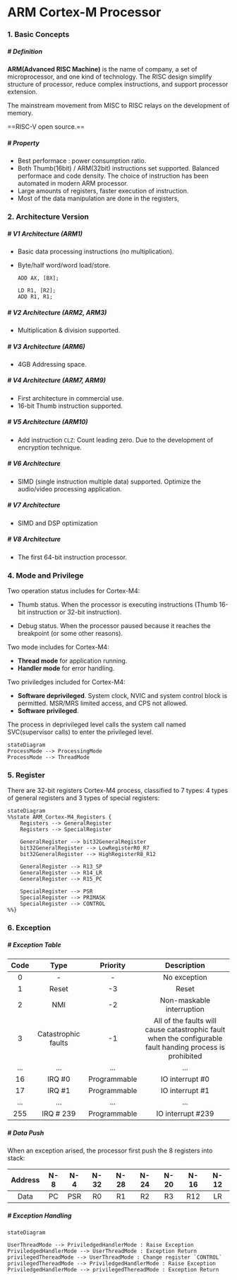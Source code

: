 # ARM Cortex-M Processor

### 1. Basic Concepts

##### # Definition

**ARM(Advanced RISC Machine)** is the name of company, a set of microprocessor, and one kind of technology. The RISC design simplify structure of processor, reduce complex instructions, and support processor extension.

The mainstream movement from MISC to RISC relays on the development of memory.

==RISC-V open source.==



##### # Property

- Best performace : power consumption ratio.
- Both Thumb(16bit) / ARM(32bit) instructions set supported. Balanced performace and code density. The choice of instruction has been automated in modern ARM processor.
- Large amounts of registers, faster execution of instruction.
- Most of the data manipulation are done in the registers, 





### 2. Architecture Version

##### # V1 Architecture (ARM1)

- Basic data processing instructions (no multiplication).

- Byte/half word/word load/store.

    ```assembly
    ADD AX, [BX];
    ```

    ```assembly
    LD R1, [R2];
    ADD R1, R1;
    ```

    



##### # V2 Architecture (ARM2, ARM3)

- Multiplication & division supported.





##### # V3 Architecture (ARM6)

- 4GB Addressing space.





##### # V4 Architecture (ARM7, ARM9)

- First architecture in commercial use.
- 16-bit Thumb instruction supported.



##### # V5 Architecture (ARM10)

- Add instruction `CLZ`: Count leading zero. Due to the development of encryption technique.



##### # V6 Architecture

- SIMD (single instruction multiple data) supported. Optimize the audio/video processing application.



##### # V7 Architecture

- SIMD and DSP optimization



##### # V8 Architecture

- The first 64-bit instruction processor.







### 4. Mode and Privilege

Two operation status includes for Cortex-M4: 

- Thumb status. When the processor is executing instructions (Thumb 16-bit instruction or 32-bit instruction).

- Debug status. When the processor paused because it reaches the breakpoint (or some other reasons).

Two mode includes for Cortex-M4:

- **Thread mode** for application running.
- **Handler mode** for error handling.

Two priviledges included for Cortex-M4:

- **Software deprivileged**. System clock, NVIC and system control block is permitted. MSR/MRS limited access, and CPS not allowed.
- **Software privileged**.

The process in deprivileged level calls the system call named SVC(supervisor calls) to enter the privileged level.

```mermaid
stateDiagram
ProcessMode --> ProcessingMode
ProcessMode --> ThreadMode
```



### 5. Register

There are 32-bit registers Cortex-M4 process, classified to 7 types: 4 types of general registers and 3 types of special registers:

```mermaid
stateDiagram
%%state ARM_Cortex-M4_Registers {
    Registers --> GeneralRegister
    Registers --> SpecialRegister

    GeneralRegister --> bit32GeneralRegister
    bit32GeneralRegister --> LowRegisterR0_R7
    bit32GeneralRegister --> HighRegisterR8_R12

    GeneralRegister --> R13_SP
    GeneralRegister --> R14_LR
    GeneralRegister --> R15_PC

    SpecialRegister --> PSR
    SpecialRegister --> PRIMASK
    SpecialRegister --> CONTROL
%%}
```





### 6. Exception

##### # Exception Table

| Code |        Type         |   Priority   |                         Description                          |
| :--: | :-----------------: | :----------: | :----------------------------------------------------------: |
|  0   |          -          |      -       |                         No exception                         |
|  1   |        Reset        |      -3      |                            Reset                             |
|  2   |         NMI         |      -2      |                  Non-maskable interruption                   |
|  3   | Catastrophic faults |      -1      | All of the faults will cause catastrophic fault when the configurable fault handing process is prohibited |
| ...  |         ...         |     ...      |                             ...                              |
|  16  |       IRQ #0        | Programmable |                       IO interrupt #0                        |
|  17  |       IRQ #1        | Programmable |                       IO interrupt #1                        |
| ...  |         ...         |     ...      |                             ...                              |
| 255  |      IRQ # 239      | Programmable |                      IO interrupt #239                       |



##### # Data Push

When an exception arised, the processor first push the 8 registers into stack:

| Address | N-8  | N-4  | N-32 | N-28 | N-24 | N-20 | N-16 | N-12 |
| :-----: | :--: | :--: | :--: | :--: | :--: | :--: | :--: | :--: |
|  Data   |  PC  | PSR  |  R0  |  R1  |  R2  |  R3  | R12  |  LR  |



##### # Exception Handling

```mermaid
stateDiagram

UserThreadMode --> PriviledgedHandlerMode : Raise Exception
PriviledgedHandlerMode --> UserThreadMode : Exception Return
privilegedThereadMode --> UserThreadMode : Change register `CONTROL`
privilegedThereadMode --> PriviledgedHandlerMode : Raise Exception
PriviledgedHandlerMode --> privilegedThereadMode : Exception Return
```











